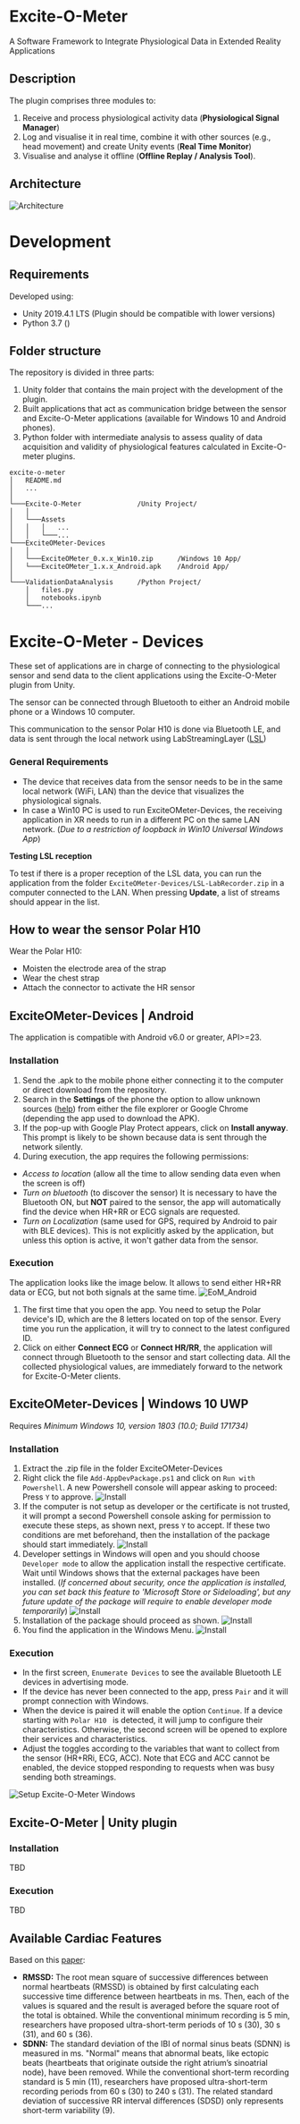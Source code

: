 # Excite-O-Meter
A Software Framework to Integrate Physiological Data in Extended Reality Applications

## Description

The plugin comprises three modules to:

1. Receive and process physiological activity data (**Physiological Signal Manager**)
2. Log and visualise it in real time, combine it with other sources (e.g., head movement) and create Unity events (**Real Time Monitor**)
3. Visualise and analyse it offline (**Offline Replay / Analysis Tool**).

## Architecture

![Architecture](https://drive.google.com/uc?export=view&id=1f0yHymVYLYZadV02IW4ibX114zbLco-6)

# Development

## Requirements

Developed using:

- Unity 2019.4.1 LTS (Plugin should be compatible with lower versions)
- Python 3.7 ()

## Folder structure

The repository is divided in three parts:
1. Unity folder that contains the main project with the development of the plugin.
2. Built applications that act as communication bridge between the sensor and Excite-O-Meter applications (available for Windows 10 and Android phones).
3. Python folder with intermediate analysis to assess quality of data acquisition and validity of physiological features calculated in Excite-O-meter plugins.

```
excite-o-meter
│   README.md
│   ...
│
└───Excite-O-Meter              /Unity Project/
│   │
│   └───Assets
│   │   │   ...
│   │   └───...
└───ExciteOMeter-Devices    
│   │
│   └───ExciteOMeter_0.x.x_Win10.zip      /Windows 10 App/
│   └───ExciteOMeter_1.x.x_Android.apk    /Android App/
│
└───ValidationDataAnalysis      /Python Project/
    │   files.py
    │   notebooks.ipynb
    └───...
```

# Excite-O-Meter - Devices

These set of applications are in charge of connecting to the physiological sensor and send data to the client applications using the Excite-O-Meter plugin from Unity.

The sensor can be connected through Bluetooth to either an Android mobile phone or a Windows 10 computer.

This communication to the sensor Polar H10 is done via Bluetooth LE, and data is sent through the local network using LabStreamingLayer ([LSL](https://github.com/sccn/labstreaminglayer))

### General Requirements

- The device that receives data from the sensor needs to be in the same local network (WiFi, LAN) than the device that visualizes the physiological signals.
- In case a Win10 PC is used to run ExciteOMeter-Devices, the receiving application in XR needs to run in a different PC on the same LAN network. (*Due to a restriction of loopback in Win10 Universal Windows App*)

**Testing LSL reception**

To test if there is a proper reception of the LSL data, you can run the application from the folder `ExciteOMeter-Devices/LSL-LabRecorder.zip` in a computer connected to the LAN. When pressing **Update**, a list of streams should appear in the list.

## How to wear the sensor Polar H10

Wear the Polar H10:
- Moisten the electrode area of the strap
- Wear the chest strap
- Attach the connector to activate the HR sensor

## ExciteOMeter-Devices | Android

The application is compatible with Android v6.0 or greater, API>=23.

### Installation

1. Send the .apk to the mobile phone either connecting it to the computer or direct download from the repository.
1. Search in the **Settings** of the phone the option to allow unknown sources ([help](https://www.androidcentral.com/unknown-sources)) from either the file explorer or Google Chrome (depending the app used to download the APK).
1. If the pop-up with Google Play Protect appears, click on **Install anyway**. This prompt is likely to be shown because data is sent through the network silently.
1. During execution, the app requires the following permissions: 

- *Access to location* (allow all the time to allow sending data even when the screen is off)
- *Turn on bluetooth* (to discover the sensor) It is necessary to have the Bluetooth ON, but **NOT** paired to the sensor, the app will automatically find the device when HR+RR or ECG signals are requested.
- *Turn on Localization* (same used for GPS, required by Android to pair with BLE devices). This  is not explicitly asked by the application, but unless this option is active, it won't gather data from the sensor.

### Execution

The application looks like the image below. It allows to send either HR+RR data or ECG, but not both signals at the same time.
![EoM_Android](docs/imgs/EoM_Android.jpg)

1. The first time that you open the app. You need to setup the Polar device's ID, which are the 8 letters located on top of the sensor. Every time you run the application, it will try to connect to the latest configured ID.
1. Click on either **Connect ECG** or **Connect HR/RR**, the application will connect through Bluetooth to the sensor and start collecting data. All the collected physiological values, are immediately forward to the network for Excite-O-Meter clients.

## ExciteOMeter-Devices | Windows 10 UWP

Requires *Minimum Windows 10, version 1803 (10.0; Build 171734)*

### Installation
1. Extract the .zip file in the folder ExciteOMeter-Devices
1. Right click the file `Add-AppDevPackage.ps1` and click on `Run with Powershell`. A new Powershell console will appear asking to proceed: Press `Y` to approve.
![Install](docs/imgs/install_win10_1.png)
1. If the computer is not setup as developer or the certificate is not trusted, it will prompt a second Powershell console asking for permission to execute these steps, as shown next, press `Y` to accept. If these two conditions are met beforehand, then the installation of the package should start immediately.
![Install](docs/imgs/install_win10_2.png)
1. Developer settings in Windows will open and you should choose `Developer mode` to allow the application install the respective certificate. Wait until Windows shows that the external packages have been installed. (*If concerned about security, once the application is installed, you can set back this feature to 'Microsoft Store or Sideloading', but any future update of the package will require to enable developer mode temporarily*)
![Install](docs/imgs/install_win10_3.png)
1. Installation of the package should proceed as shown.
![Install](docs/imgs/install_win10_4.png)
1. You find the application in the Windows Menu.
![Install](docs/imgs/install_win10_5.png)

### Execution

- In the first screen, `Enumerate Devices` to see the available Bluetooth LE devices in advertising mode.
- If the device has never been connected to the app, press `Pair` and it will prompt connection with Windows.
- When the device is paired it will enable the option `Continue`. If a device starting with `Polar H10 ` is detected, it will jump to configure their characteristics. Otherwise, the second screen will be opened to explore their services and characteristics.
- Adjust the toggles according to the variables that want to collect from the sensor (HR+RRi, ECG, ACC). Note that ECG and ACC cannot be enabled, the device stopped responding to requests when was busy sending both streamings.

![Setup Excite-O-Meter Windows](docs/imgs/ExciteOMeter_4.png)

## Excite-O-Meter | Unity plugin

### Installation

TBD

### Execution

TBD


## Available Cardiac Features

Based on this [paper](https://www.frontiersin.org/articles/10.3389/fpubh.2017.00258/full):

- **RMSSD:** The root mean square of successive differences between normal heartbeats (RMSSD) is obtained by first calculating each successive time difference between heartbeats in ms. Then, each of the values is squared and the result is averaged before the square root of the total is obtained. While the conventional minimum recording is 5 min, researchers have proposed ultra-short-term periods of 10 s (30), 30 s (31), and 60 s (36).
- **SDNN:** The standard deviation of the IBI of normal sinus beats (SDNN) is measured in ms. "Normal" means that abnormal beats, like ectopic beats (heartbeats that originate outside the right atrium’s sinoatrial node), have been removed. While the conventional short-term recording standard is 5 min (11), researchers have proposed ultra-short-term recording periods from 60 s (30) to 240 s (31). The related standard deviation of successive RR interval differences (SDSD) only represents short-term variability (9).

